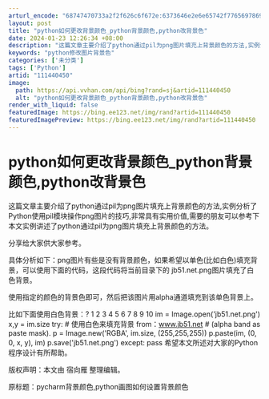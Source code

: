 ```yaml
---
arturl_encode: "68747470733a2f2f626c6f672e:6373646e2e6e65742f77656978696e5f33393731333331372f:61727469636c652f64657461696c732f313131343430343530"
layout: post
title: "python如何更改背景颜色_python背景颜色,python改背景色"
date: 2024-01-23 12:26:34 +08:00
description: "这篇文章主要介绍了python通过pil为png图片填充上背景颜色的方法,实例分析了Python使用"
keywords: "python修改图片背景色"
categories: ['未分类']
tags: ['Python']
artid: "111440450"
image:
  path: https://api.vvhan.com/api/bing?rand=sj&artid=111440450
  alt: "python如何更改背景颜色_python背景颜色,python改背景色"
render_with_liquid: false
featuredImage: https://bing.ee123.net/img/rand?artid=111440450
featuredImagePreview: https://bing.ee123.net/img/rand?artid=111440450
---
```


# python如何更改背景颜色\_python背景颜色,python改背景色

这篇文章主要介绍了python通过pil为png图片填充上背景颜色的方法,实例分析了Python使用pil模块操作png图片的技巧,非常具有实用价值,需要的朋友可以参考下本文实例讲述了python通过pil为png图片填充上背景颜色的方法。

分享给大家供大家参考。

具体分析如下：png图片有些是没有背景颜色，如果希望以单色(比如白色)填充背景，可以使用下面的代码，这段代码将当前目录下的 jb51.net.png图片填充了白色背景。

使用指定的颜色的背景色即可，然后把该图片用alpha通道填充到该单色背景上。

比如下面使用白色背景：? 1 2 3 4 5 6 7 8 9 10 im = Image.open('jb51.net.png') x,y = im.size try: # 使用白色来填充背景 from：www.jb51.net # (alpha band as paste mask). p = Image.new('RGBA', im.size, (255,255,255)) p.paste(im, (0, 0, x, y), im) p.save('jb51.net.png') except: pass 希望本文所述对大家的Python程序设计有所帮助。

版权声明：本文由 宿向雁 整理编辑。

原标题：pycharm背景颜色,python画图如何设置背景颜色